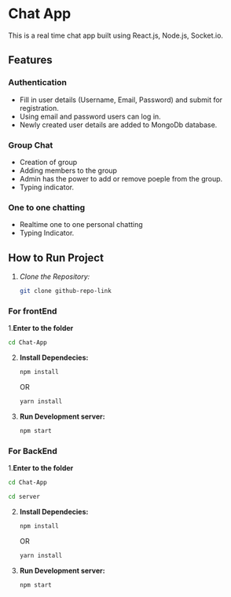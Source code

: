 # Chat App

This is a real time chat app built using React.js, Node.js, Socket.io.

## Features

### Authentication

- Fill in user details (Username, Email, Password) and submit for registration.
- Using email and password users can log in.
- Newly created user details are added to MongoDb database.
  
  
### Group Chat

- Creation of group
- Adding members to the group
- Admin has the power to add or remove poeple from the group.
- Typing indicator.

### One to one chatting

- Realtime one to one personal chatting
- Typing Indicator.


## How to Run Project

1. *Clone the Repository:*
   ```bash
   git clone github-repo-link
   ```
### For frontEnd
1.**Enter to the folder**
   ```bash
   cd Chat-App
   ```
2. **Install Dependecies:**
   ```bash
   npm install
   ```
   OR
   ```bash
   yarn install
   ```
3. **Run Development server:**
   ```bash
   npm start
   ```
### For BackEnd
1.**Enter to the folder**
   ```bash
   cd Chat-App
   ```
   ```bash
   cd server
   ```
2. **Install Dependecies:**
   ```bash
   npm install
   ```
   OR
   ```bash
   yarn install
   ```
3. **Run Development server:**
   ```bash
   npm start
   ```
